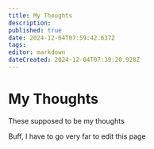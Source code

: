 ```yaml
---
title: My Thoughts
description: 
published: true
date: 2024-12-04T07:59:42.637Z
tags: 
editor: markdown
dateCreated: 2024-12-04T07:39:20.928Z
---
```


# My Thoughts

These supposed to be my thoughts

Buff, I have to go very far to edit this page